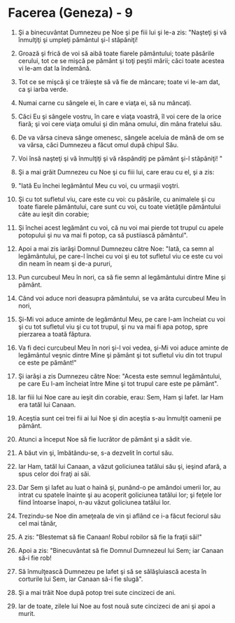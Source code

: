 # Facerea (Geneza) - 9

1. Şi a binecuvântat Dumnezeu pe Noe şi pe fiii lui şi le-a zis: "Naşteţi şi vă înmulţiţi şi umpleţi pământul şi-l stăpâniţi!

2. Groază şi frică de voi să aibă toate fiarele pământului; toate păsările cerului, tot ce se mişcă pe pământ şi toţi peştii mării; căci toate acestea vi le-am dat la îndemână.

3. Tot ce se mişcă şi ce trăieşte să vă fie de mâncare; toate vi le-am dat, ca şi iarba verde.

4. Numai carne cu sângele ei, în care e viaţa ei, să nu mâncaţi.

5. Căci Eu şi sângele vostru, în care e viaţa voastră, îl voi cere de la orice fiară; şi voi cere viaţa omului şi din mâna omului, din mâna fratelui său.

6. De va vărsa cineva sânge omenesc, sângele aceluia de mână de om se va vărsa, căci Dumnezeu a făcut omul după chipul Său.

7. Voi însă naşteţi şi vă înmulţiţi şi vă răspândiţi pe pământ şi-l stăpâniţi! "

8. Şi a mai grăit Dumnezeu cu Noe şi cu fiii lui, care erau cu el, şi a zis:

9. "Iată Eu închei legământul Meu cu voi, cu urmaşii voştri.

10. Şi cu tot sufletul viu, care este cu voi: cu păsările, cu animalele şi cu toate fiarele pământului, care sunt cu voi, cu toate vietăţile pământului câte au ieşit din corabie;

11. Şi închei acest legământ cu voi, că nu voi mai pierde tot trupul cu apele potopului şi nu va mai fi potop, ca să pustiiască pământul".

12. Apoi a mai zis iarăşi Domnul Dumnezeu către Noe: "Iată, ca semn al legământului, pe care-l închei cu voi şi eu tot sufletul viu ce este cu voi din neam în neam şi de-a pururi,

13. Pun curcubeul Meu în nori, ca să fie semn al legământului dintre Mine şi pământ.

14. Când voi aduce nori deasupra pământului, se va arăta curcubeul Meu în nori,

15. Şi-Mi voi aduce aminte de legământul Meu, pe care l-am încheiat cu voi şi cu tot sufletul viu şi cu tot trupul, şi nu va mai fi apa potop, spre pierzarea a toată făptura.

16. Va fi deci curcubeul Meu în nori şi-l voi vedea, şi-Mi voi aduce aminte de legământul veşnic dintre Mine şi pământ şi tot sufletul viu din tot trupul ce este pe pământ!"

17. Şi iarăşi a zis Dumnezeu către Noe: "Acesta este semnul legământului, pe care Eu l-am încheiat între Mine şi tot trupul care este pe pământ".

18. Iar fiii lui Noe care au ieşit din corabie, erau: Sem, Ham şi Iafet. Iar Ham era tatăl lui Canaan.

19. Aceştia sunt cei trei fii ai lui Noe şi din aceştia s-au înmulţit oamenii pe pământ.

20. Atunci a început Noe să fie lucrător de pământ şi a sădit vie.

21. A băut vin şi, îmbătându-se, s-a dezvelit în cortul său.

22. Iar Ham, tatăl lui Canaan, a văzut goliciunea tatălui său şi, ieşind afară, a spus celor doi fraţi ai săi.

23. Dar Sem şi Iafet au luat o haină şi, punând-o pe amândoi umerii lor, au intrat cu spatele înainte şi au acoperit goliciunea tatălui lor; şi feţele lor fiind întoarse înapoi, n-au văzut goliciunea tatălui lor.

24. Trezindu-se Noe din ameţeala de vin şi aflând ce i-a făcut feciorul său cel mai tânăr,

25. A zis: "Blestemat să fie Canaan! Robul robilor să fie la fraţii săi!"

26. Apoi a zis: "Binecuvântat să fie Domnul Dumnezeul lui Sem; iar Canaan să-i fie rob!

27. Să înmulţească Dumnezeu pe Iafet şi să se sălăşluiască acesta în corturile lui Sem, iar Canaan să-i fie slugă".

28. Şi a mai trăit Noe după potop trei sute cincizeci de ani.

29. Iar de toate, zilele lui Noe au fost nouă sute cincizeci de ani şi apoi a murit.

